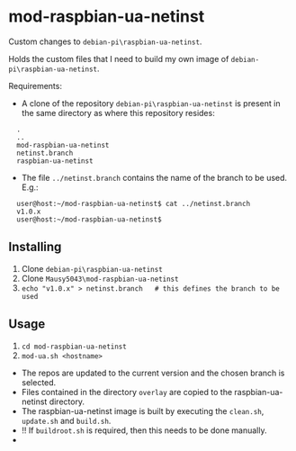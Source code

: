 # mod-raspbian-ua-netinst
Custom changes to `debian-pi\raspbian-ua-netinst`.

Holds the custom files that I need to build my own image of `debian-pi\raspbian-ua-netinst`.

Requirements:
- A clone of the repository `debian-pi\raspbian-ua-netinst` is present in the
same directory as where this repository resides:

```
  .
  ..
  mod-raspbian-ua-netinst
  netinst.branch
  raspbian-ua-netinst
```
- The file `../netinst.branch` contains the name of the branch to be used. E.g.:

```
  user@host:~/mod-raspbian-ua-netinst$ cat ../netinst.branch
  v1.0.x
  user@host:~/mod-raspbian-ua-netinst$
```

## Installing
1. Clone `debian-pi\raspbian-ua-netinst`
2. Clone `Mausy5043\mod-raspbian-ua-netinst`
3. `echo "v1.0.x" > netinst.branch   # this defines the branch to be used`

## Usage
1. `cd mod-raspbian-ua-netinst`
2. `mod-ua.sh <hostname>`

- The repos are updated to the current version and the chosen branch is selected.
- Files contained in the directory `overlay` are copied to the raspbian-ua-netinst directory.
- The raspbian-ua-netinst image is built by executing the `clean.sh`, `update.sh` and `build.sh`.
- !! If `buildroot.sh` is required, then this needs to be done manually.
- 
